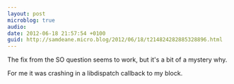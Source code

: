 ```yaml
---
layout: post
microblog: true
audio: 
date: 2012-06-18 21:57:54 +0100
guid: http://samdeane.micro.blog/2012/06/18/t214824282885328896.html
---
```

The fix from the SO question seems to work, but it's a bit of a mystery why.

For me it was crashing in a libdispatch callback to my block.
